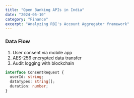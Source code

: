 ```yaml
---
title: "Open Banking APIs in India"
date: "2024-05-10"
category: "Finance"
excerpt: "Analyzing RBI's Account Aggregator framework"
---
```


### Data Flow

1. User consent via mobile app
2. AES-256 encrypted data transfer
3. Audit logging with blockchain

```typescript
interface ConsentRequest {
  userId: string;
  dataTypes: string[];
  duration: number;
}
```
